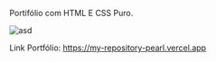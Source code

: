 Portifólio com HTML E CSS Puro.

![asd](https://user-images.githubusercontent.com/82005382/201489188-6955b12d-5b04-495c-abbf-e848628e12b1.png)

Link Portfólio: https://my-repository-pearl.vercel.app
